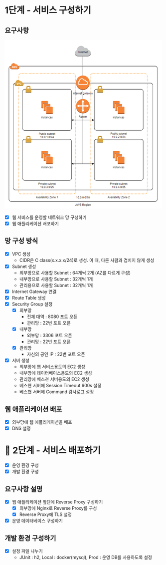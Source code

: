 
# 1단계 - 서비스 구성하기

## 요구사항

![img.png](imgs/img.png)

- [X] 웹 서비스를 운영할 네트워크 망 구성하기
- [X] 웹 애플리케이션 배포하기

## 망 구성 방식
- [X] VPC 생성
  - CIDR은 C class(x.x.x.x/24)로 생성. 이 때, 다른 사람과 겹치지 않게 생성
- [X] Subnet 생성
  - 외부망으로 사용할 Subnet : 64개씩 2개 (AZ를 다르게 구성)
  - 내부망으로 사용할 Subnet : 32개씩 1개
  - 관리용으로 사용할 Subnet : 32개씩 1개
- [X] Internet Gateway 연결
- [X] Route Table 생성
- [X] Security Group 설정
  - [X] 외부망
    - 전체 대역 : 8080 포트 오픈
    - 관리망 : 22번 포트 오픈
  - [X] 내부망 
    - 외부망 : 3306 포트 오픈 
    - 관리망 : 22번 포트 오픈
  - [X] 관리망
    - 자신의 공인 IP : 22번 포트 오픈 
- [X] 서버 생성 
  - 외부망에 웹 서비스용도의 EC2 생성 
  - 내부망에 데이터베이스용도의 EC2 생성 
  - 관리망에 베스쳔 서버용도의 EC2 생성 
  - 베스쳔 서버에 Session Timeout 600s 설정 
  - 베스쳔 서버에 Command 감사로그 설정

## 웹 애플리케이션 배포
- [X] 외부망에 웹 애플리케이션을 배포
- [X] DNS 설정

# 🚀 2단계 - 서비스 배포하기

- [X] 운영 환경 구성
- [X] 개발 환경 구성

## 요구사항 설명
- [X] 웹 애플리케이션 앞단에 Reverse Proxy 구성하기
  - [X] 외부망에 Nginx로 Reverse Proxy를 구성
  - [X] Reverse Proxy에 TLS 설정
- [X] 운영 데이터베이스 구성하기

## 개발 환경 구성하기
- [X] 설정 파일 나누기
  - JUnit : h2, Local : docker(mysql), Prod : 운영 DB를 사용하도록 설정
